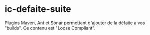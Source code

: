 ic-defaite-suite
================

Plugins Maven, Ant et Sonar permettant d'ajouter de la défaite a vos "builds".
Ce contenu est "Loose Compliant".
